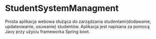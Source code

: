 # StudentSystemManagment
Prosta aplikacja webowa służąca do zarządzania studentami(dodawanie, updateowanie, usuwanie) studentów.
Aplikacja jest napisana za pomocą Javy przy użyciu frameworka Spring boot.
